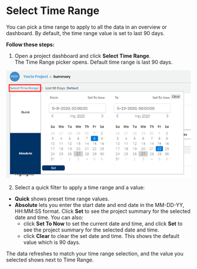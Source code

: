 # Select Time Range

You can pick a time range to apply to all the data in an overview or dashboard. By default, the time range value is set to last 90 days.

**Follow these steps:**

1. Open a project dashboard and click **Select Time Range**.  
    The Time Range picker opens. Default time range is last 90 days.

![Select Time range](../../../.gitbook/assets/select-time-range.png)

2. Select a quick filter to apply a time range and a value:

* **Quick** shows preset time range values.
* **Absolute** lets you enter the start date and end date in the MM-DD-YY, HH:MM:SS format. Click **Set** to see the project summary for the selected date and time. You can also:
  * click **Set To Now** to set the current date and time, and click **Set** to see the project summary for the selected date and time.
  * click **Clear** to clear the set date and time. This shows the default value which is 90 days.

The data refreshes to match your time range selection, and the value you selected shows next to Time Range.

